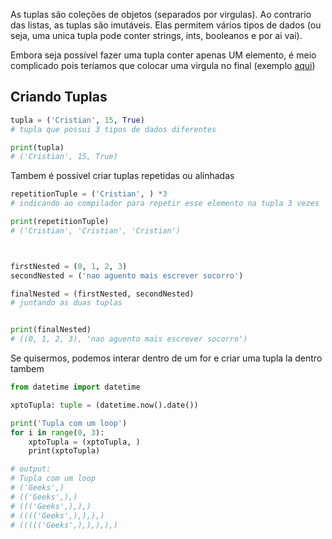 As tuplas são coleções de objetos (separados por virgulas). Ao contrario das listas, as tuplas são imutáveis. Elas permitem vários tipos de dados (ou seja, uma unica tupla pode conter strings, ints, booleanos e por ai vai).

Embora seja possível fazer uma tupla conter apenas UM elemento, é meio complicado pois teríamos que colocar uma virgula no final (exemplo [aqui](#Criando%20Tuplas))

## Criando Tuplas

```python
tupla = ('Cristian', 15, True) 
# tupla que possui 3 tipos de dados diferentes

print(tupla) 
# ('Cristian', 15, True)
```

Tambem é possível criar tuplas repetidas ou alinhadas

```python
repetitionTuple = ('Cristian', ) *3
# indicando ao compilador para repetir esse elemento na tupla 3 vezes

print(repetitionTuple)
# ('Cristian', 'Cristian', 'Cristian')



firstNested = (0, 1, 2, 3)
secondNested = ('nao aguento mais escrever socorro')

finalNested = (firstNested, secondNested) 
# juntando as duas tuplas


print(finalNested) 
# ((0, 1, 2, 3), 'nao aguento mais escrever socorro')
```

Se quisermos, podemos interar dentro de um for e criar uma tupla la dentro tambem

```python
from datetime import datetime

xptoTupla: tuple = (datetime.now().date())

print('Tupla com um loop')
for i in range(0, 3):
	xptoTupla = (xptoTupla, )
    print(xptoTupla)

# output:
# Tupla com um loop
# ('Geeks',)
# (('Geeks',),)
# ((('Geeks',),),)
# (((('Geeks',),),),)
# ((((('Geeks',),),),),)
```
